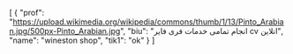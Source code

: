[
  {
    "prof": "https://upload.wikimedia.org/wikipedia/commons/thumb/1/13/Pinto_Arabian.jpg/500px-Pinto_Arabian.jpg",
    "biu": "انجام تمامی خدمات فری فایر cv انلاین",
    "name": "wineston shop",
    "tik1": "ok"
  }
]
